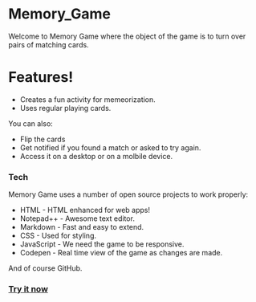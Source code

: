# Memory_Game
Welcome to Memory Game where the object of the game is to turn over pairs of matching cards. 

# Features!

  - Creates a fun activity for memeorization.
  - Uses regular playing cards.


You can also:
  - Flip the cards
  - Get notified if you found a match or asked to try again.
  - Access it on a desktop or on a molbile device.


### Tech
Memory Game uses a number of open source projects to work properly:

* HTML - HTML enhanced for web apps!
* Notepad++ - Awesome  text editor.
* Markdown -  Fast and easy to extend.
* CSS - Used for styling.
* JavaScript - We need the game to be responsive.
* Codepen - Real time view of the game as changes are made.

And of course GitHub.

### [Try it now](https://memory-cards-game.netlify.app/)




